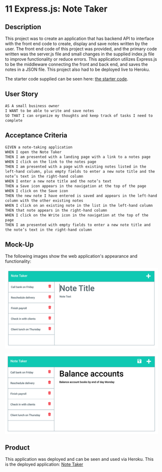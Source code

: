 # 11 Express.js: Note Taker

## Description

This project was to create an application that has backend API to interface with the front end code to create, display and save notes written by the user. The front end code of this project was provided, and the primary code written was the server.js file and small changes in the supplied index.js file to improve functionality or reduce errors. This application utilizes Express.js to be the middleware connecting the front and back end, and saves the notes in a JSON file. This project also had to be deployed live to Heroku.

The starter code supplied can be seen here: [the starter code](https://github.com/coding-boot-camp/miniature-eureka).


## User Story

```
AS A small business owner
I WANT to be able to write and save notes
SO THAT I can organize my thoughts and keep track of tasks I need to complete
```

## Acceptance Criteria

```
GIVEN a note-taking application
WHEN I open the Note Taker
THEN I am presented with a landing page with a link to a notes page
WHEN I click on the link to the notes page
THEN I am presented with a page with existing notes listed in the left-hand column, plus empty fields to enter a new note title and the note’s text in the right-hand column
WHEN I enter a new note title and the note’s text
THEN a Save icon appears in the navigation at the top of the page
WHEN I click on the Save icon
THEN the new note I have entered is saved and appears in the left-hand column with the other existing notes
WHEN I click on an existing note in the list in the left-hand column
THEN that note appears in the right-hand column
WHEN I click on the Write icon in the navigation at the top of the page
THEN I am presented with empty fields to enter a new note title and the note’s text in the right-hand column
```

## Mock-Up

The following images show the web application's appearance and functionality: 

![Existing notes are listed in the left-hand column with empty fields on the right-hand side for the new note’s title and text.](./assets/11-express-homework-demo-01.png)

![Note titled “Balance accounts” reads, “Balance account books by end of day Monday,” with other notes listed on the left.](./assets/11-express-homework-demo-02.png)

## Product

This application was deployed and can be seen and used via Heroku. This is the deployed application: [Note Taker](http://calm-harbor-02467.herokuapp.com/)

